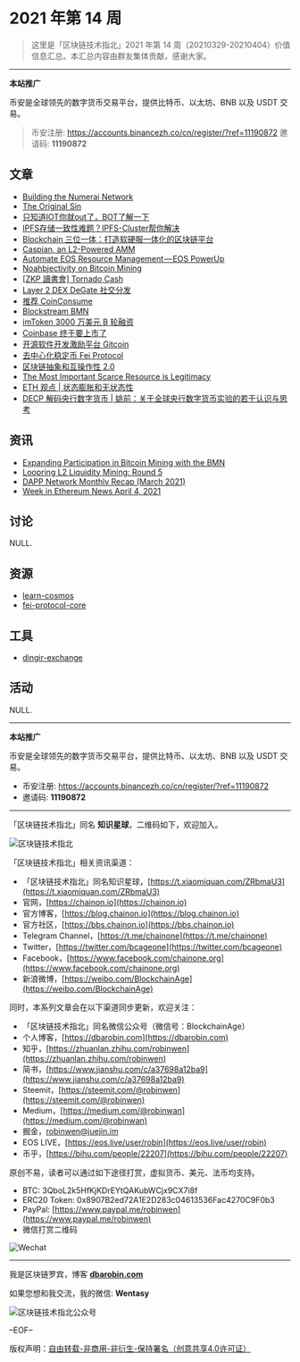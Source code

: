 # 2021 年第 14 周

> 这里是「区块链技术指北」2021 年第 14 周（20210329-20210404）价值信息汇总。本汇总内容由群友集体贡献，感谢大家。

***

**本站推广**

币安是全球领先的数字货币交易平台，提供比特币、以太坊、BNB 以及 USDT 交易。

> 币安注册: https://accounts.binancezh.co/cn/register/?ref=11190872
> 邀请码: **11190872**

## 文章

* [Building the Numerai Network](https://bbs.chainon.io/d/7446)
* [The Original Sin](https://bbs.chainon.io/d/7447)
* [只知道IOT你就out了，BOT了解一下](https://bbs.chainon.io/d/7448)
* [IPFS存储一致性难题？IPFS-Cluster帮你解决](https://bbs.chainon.io/d/7449)
* [Blockchain 三位一体：打造软硬服一体化的区块链平台](https://bbs.chainon.io/d/7450)
* [Caspian, an L2-Powered AMM](https://bbs.chainon.io/d/7451)
* [Automate EOS Resource Management — EOS PowerUp](https://bbs.chainon.io/d/7452)
* [Noahbjectivity on Bitcoin Mining](https://bbs.chainon.io/d/7454)
* [[ZKP 讀書會] Tornado Cash](https://bbs.chainon.io/d/7455)
* [Layer 2 DEX DeGate 社交分发](https://bbs.chainon.io/d/7457)
* [推荐 CoinConsume](https://bbs.chainon.io/d/7458)
* [Blockstream BMN](https://bbs.chainon.io/d/7459)
* [imToken 3000 万美元 B 轮融资](https://bbs.chainon.io/d/7460)
* [Coinbase 终于要上市了](https://bbs.chainon.io/d/7461)
* [开源软件开发激励平台 Gitcoin](https://bbs.chainon.io/d/7462)
* [去中心化稳定币 Fei Protocol](https://bbs.chainon.io/d/7463)
* [区块链抽象和互操作性 2.0](https://bbs.chainon.io/d/7466)
* [The Most Important Scarce Resource is Legitimacy](https://bbs.chainon.io/d/7467)
* [ETH 观点 | 状态膨胀和无状态性](https://bbs.chainon.io/d/7468)
* [DECP 解码央行数字货币 | 姚前：关于全球央行数字货币实验的若干认识与思考](https://bbs.chainon.io/d/7469)

## 资讯

* [Expanding Participation in Bitcoin Mining with the BMN](https://bbs.chainon.io/d/7444)
* [Loopring L2 Liquidity Mining: Round 5](https://bbs.chainon.io/d/7445)
* [DAPP Network Monthly Recap (March 2021)](https://bbs.chainon.io/d/7453)
* [Week in Ethereum News April 4, 2021](https://bbs.chainon.io/d/7456)

## 讨论

NULL.

## 资源

* [learn-cosmos](https://bbs.chainon.io/d/7465)
* [fei-protocol-core](https://bbs.chainon.io/d/7419)


## 工具

* [dingir-exchange](https://bbs.chainon.io/d/7464)

## 活动

NULL.

***

**本站推广**

币安是全球领先的数字货币交易平台，提供比特币、以太坊、BNB 以及 USDT 交易。

* 币安注册: https://accounts.binancezh.co/cn/register/?ref=11190872
* 邀请码: **11190872**

***

「区块链技术指北」同名 **知识星球**，二维码如下，欢迎加入。

![区块链技术指北](https://cdn.dbarobin.com/3YzonTR.png)

「区块链技术指北」相关资讯渠道：

* 「区块链技术指北」同名知识星球，[https://t.xiaomiquan.com/ZRbmaU3](https://t.xiaomiquan.com/ZRbmaU3)
* 官网，[https://chainon.io](https://chainon.io)
* 官方博客，[https://blog.chainon.io](https://blog.chainon.io)
* 官方社区，[https://bbs.chainon.io](https://bbs.chainon.io)
* Telegram Channel，[https://t.me/chainone](https://t.me/chainone)
* Twitter，[https://twitter.com/bcageone](https://twitter.com/bcageone)
* Facebook，[https://www.facebook.com/chainone.org](https://www.facebook.com/chainone.org)
* 新浪微博，[https://weibo.com/BlockchainAge](https://weibo.com/BlockchainAge)

同时，本系列文章会在以下渠道同步更新，欢迎关注：

* 「区块链技术指北」同名微信公众号（微信号：BlockchainAge）
* 个人博客，[https://dbarobin.com](https://dbarobin.com)
* 知乎，[https://zhuanlan.zhihu.com/robinwen](https://zhuanlan.zhihu.com/robinwen)
* 简书，[https://www.jianshu.com/c/a37698a12ba9](https://www.jianshu.com/c/a37698a12ba9)
* Steemit，[https://steemit.com/@robinwen](https://steemit.com/@robinwen)
* Medium，[https://medium.com/@robinwan](https://medium.com/@robinwan)
* 掘金，[robinwen@juejin.im](https://juejin.im/user/5673ccae60b2260ee435f89a/posts)
* EOS LIVE，[https://eos.live/user/robin](https://eos.live/user/robin)
* 币乎，[https://bihu.com/people/22207](https://bihu.com/people/22207)

原创不易，读者可以通过如下途径打赏，虚拟货币、美元、法币均支持。

* BTC: 3QboL2k5HfKjKDrEYtQAKubWCjx9CX7i8f
* ERC20 Token: 0x8907B2ed72A1E2D283c04613536Fac4270C9F0b3
* PayPal: [https://www.paypal.me/robinwen](https://www.paypal.me/robinwen)
* 微信打赏二维码

![Wechat](https://cdn.dbarobin.com/SzoNl5b.jpg)

***

我是区块链罗宾，博客 **[dbarobin.com](https://dbarobin.com/)**

如果您想和我交流，我的微信: **Wentasy**

![区块链技术指北公众号](https://cdn.dbarobin.com/w0wignb.png)

–EOF–

版权声明：[自由转载-非商用-非衍生-保持署名（创意共享4.0许可证）](http://creativecommons.org/licenses/by-nc-nd/4.0/deed.zh)
